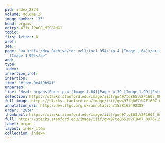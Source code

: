 ```yaml
---
pid: index_2824
volume: Volume 3
image_number: '33'
head: organs
entry: 4719 [PAGE_MISSING]
topic: 
first_letter: O
xref: 
see: 
page: "<a href='/New_Beehive/toc_vol1/toc1_054/'>p.4 [Image 1.64]</a>|<a href='/New_Beehive/toc_vol1/toc1_089/'>p.39
  [Image 1.99]</a>"
add: 
type: 
index: 
insertion_xref: 
insertion: 
item: "#item-0e4f9b94f"
unparsed: 
line: 'Head: organs|Page: p.4 [Image 1.64]|Page: p.39 [Image 1.99]|Entry: 4719 [PAGE_MISSING]|#item-0e4f9b94f'
selection: https://stacks.stanford.edu/image/iiif/gw497tq8651%2F1607_0976/1503,2593,717,153/full/0/default.jpg
full_image: https://stacks.stanford.edu/image/iiif/gw497tq8651%2F1607_0976/full/full/0/default.jpg
annotation_uri: http://dev.llgc.org.uk/annotation/1538163492888
order: '2824'
thumbnail: https://stacks.stanford.edu/image/iiif/gw497tq8651%2F1607_0976/1503,2593,717,153/150,/0/default.jpg
full: https://stacks.stanford.edu/image/iiif/gw497tq8651%2F1607_0976/1503,2593,717,153/full/0/default.jpg
label: organs
layout: index_item
collection: index4
---
```

